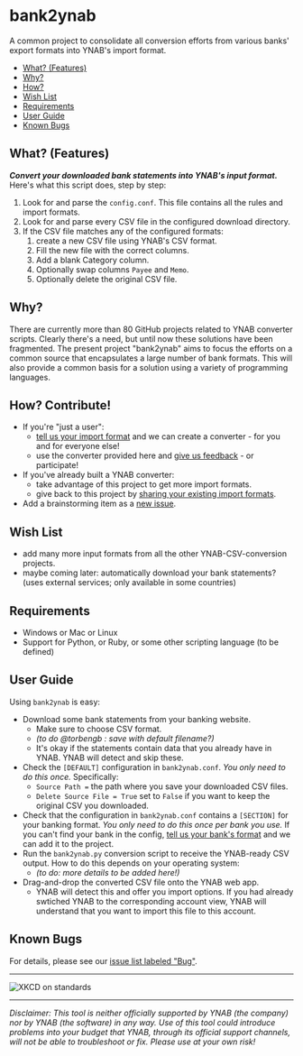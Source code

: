 # bank2ynab
A common project to consolidate all conversion efforts from various banks' export formats into YNAB's import format.

- [What? (Features)](#what)
- [Why?](#why)
- [How?](#how)
- [Wish List](#wishlist)
- [Requirements](#requirements)
- [User Guide](#userguide)
- [Known Bugs](#knownbugs)

## <a name="what"></a>What? (Features)

***Convert your downloaded bank statements into YNAB's input format.*** Here's what this script does, step by step:

1. Look for and parse the `config.conf`. This file contains all the rules and import formats.
1. Look for and parse every CSV file in the configured download directory.
1. If the CSV file matches any of the configured formats: 
   1. create a new CSV file using YNAB's CSV format. 
   1. Fill the new file with the correct columns.
   1. Add a blank Category column.
   1. Optionally swap columns `Payee` and `Memo`.
   1. Optionally delete the original CSV file.

## <a name="why"></a>Why?

There are currently more than 80 GitHub projects related to YNAB converter scripts. Clearly there's a need, but until now these solutions have been fragmented. The present project "bank2ynab" aims to focus the efforts on a common source that encapsulates a large number of bank formats. This will also provide a common basis for a solution using a variety of programming languages.

## <a name="how"></a>How? Contribute!

- If you're "just a user":
  - [tell us your import format](https://goo.gl/forms/b7SNwTxmQFfnXlMf2) and we can create a converter - for you and for everyone else!
  - use the converter provided here and [give us feedback](https://github.com/torbengb/bank2ynab/issues/new) - or participate!
- If you've already built a YNAB converter:
  - take advantage of this project to get more import formats.
  - give back to this project by [sharing your existing import formats](https://goo.gl/forms/b7SNwTxmQFfnXlMf2).
- Add a brainstorming item as a [new issue](https://github.com/torbengb/bank2ynab/issues/new).

## <a name="wishlist"></a>Wish List

- add many more input formats from all the other YNAB-CSV-conversion projects.
- maybe coming later: automatically download your bank statements? (uses external services; only available in some countries)

## <a name="requirements"></a>Requirements

- Windows or Mac or Linux
- Support for Python, or Ruby, or some other scripting language (to be defined)

## <a name="userguide"></a>User Guide

Using `bank2ynab` is easy:

- Download some bank statements from your banking website.
  - Make sure to choose CSV format.
  - *(to do @torbengb : save with default filename?)*
  - It's okay if the statements contain data that you already have in YNAB. YNAB will detect and skip these.
- Check the `[DEFAULT]` configuration in `bank2ynab.conf`. *You only need to do this once.* Specifically:
  - `Source Path =` the path where you save your downloaded CSV files.
  - `Delete Source File = True` set to `False` if you want to keep the original CSV you downloaded.
- Check that the configuration in `bank2ynab.conf` contains a `[SECTION]` for your banking format. *You only need to do this once per bank you use.* If you can't find your bank in the config, [tell us your bank's format](https://goo.gl/forms/b7SNwTxmQFfnXlMf2) and we can add it to the project.
- Run the `bank2ynab.py` conversion script to receive the YNAB-ready CSV output. How to do this depends on your operating system:
  - *(to do: more details to be added here!)*
- Drag-and-drop the converted CSV file onto the YNAB web app. 
  - YNAB will detect this and offer you import options. If you had already swtiched YNAB to the corresponding account view, YNAB will understand that you want to import this file to this account.

## <a name="knownbugs"></a>Known Bugs

For details, please see our [issue list labeled "Bug"](https://github.com/torbengb/bank2ynab/issues?q=is%3Aissue+is%3Aopen+label%3Abug).

----

![XKCD on standards](https://imgs.xkcd.com/comics/standards.png)

----

*Disclaimer: This tool is neither officially supported by YNAB (the company) nor by YNAB (the software) in any way. Use of this tool could introduce problems into your budget that YNAB, through its official support channels, will not be able to troubleshoot or fix. Please use at your own risk!*
